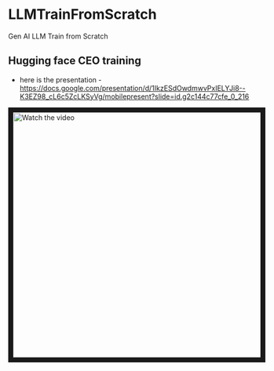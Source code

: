 # LLMTrainFromScratch
Gen AI LLM Train from Scratch

## Hugging face CEO training

- here is the presentation - https://docs.google.com/presentation/d/1IkzESdOwdmwvPxIELYJi8--K3EZ98_cL6c5ZcLKSyVg/mobilepresent?slide=id.g2c144c77cfe_0_216

<a href="http://www.youtube.com/watch?feature=player_embedded&v=2-SPH9hIKT8" target="_blank">
 <img src="http://img.youtube.com/vi/2-SPH9hIKT8/mqdefault.jpg" alt="Watch the video" width="800" height="500" border="10" />
</a>
